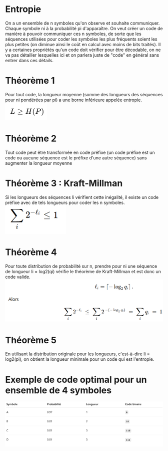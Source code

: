 # Entropie

On a un ensemble de n symboles qu'on observe et souhaite communiquer. Chaque symbole ni à la probabilité pi
d'apparaître. On veut créer un code de manière à pouvoir communiquer ces n symboles, de sorte que les séquences
utilisées pour coder les symboles les plus fréquents soient les plus petites (on diminue ainsi le coût en calcul
avec moins de bits traités). Il y a certaines propriétés qu'un code doit vérifier pour être décodable, on ne va
pas détailler lesquelles ici et on parlera juste de "code" en général sans entrer dans ces détails.

# Théorème 1 

Pour tout code, la longueur moyenne (somme des longueurs des séquences pour ni pondérées par pi)
a une borne inférieure appelée entropie.
![th1.PNG](th1.PNG)

# Théorème 2

Tout code peut être transformée en code préfixe (un code préfixe est un code ou aucune séquence est le préfixe
d'une autre séquence) sans augmenter la longueur moyenne

# Théorème 3 : Kraft-Millman

Si les longueurs des séquences li vérifient cette inégalité, il existe un code préfixe avec de tels longueurs
pour coder les n symboles. 
![th2.PNG](th2.PNG)

# Théorème 4 

Pour toute distribution de probabilité sur n, prendre pour ni une séquence de longueur li = log2(qi) vérifie
le théorème de Kraft-Millman et est donc un code valide.
![th3.PNG](th3.PNG)

# Théorème 5

En utilisant la distribution originale pour les longueurs, c'est-à-dire li = log2(pi), on obtient la longueur
minimale pour un code qui est l'entropie.

# Exemple de code optimal pour un ensemble de 4 symboles 

![th6.PNG](th6.PNG)



